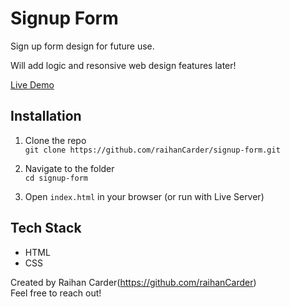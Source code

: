 # Signup Form
Sign up form design for future use.

Will add logic and resonsive web design features later!

[Live Demo](https://raihanCarder.github.io/signup-form/)

## Installation

1. Clone the repo  
   `git clone https://github.com/raihanCarder/signup-form.git`

2. Navigate to the folder  
   `cd signup-form`

3. Open `index.html` in your browser (or run with Live Server)

## Tech Stack
- HTML
- CSS

Created by Raihan Carder(https://github.com/raihanCarder)  
Feel free to reach out!
